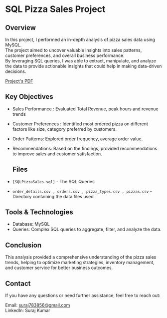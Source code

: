 # SQL Pizza Sales Project

## Overview
In this project, I performed an in-depth analysis of pizza sales data using MySQL.<br> The project aimed to uncover valuable insights into sales patterns, customer preferences, and overall business performance.<br> By leveraging SQL queries, I was able to extract, manipulate, and analyze the data to provide actionable insights that could help in making data-driven decisions.

[Project's PDF](https://github.com/Sooraj1411/SQL-Pizza-Sales-Project/blob/main/Pizza%20Sales%20SQL%20Project.pdf)

## Key Objectives
- Sales Performance : Evaluated Total Revenue, peak hours and revenue trends
- Customer Preferences : Identified most ordered pizza on different factors like size, category preferred by customers.
- Order Patterns: Explored order frequency, average order value.
- Recommendations: Based on the findings, provided recommendations to improve sales and customer satisfaction.

  ## Files 
- `[SQLPizzaSales.sql]` - The SQL Queries
- `order_details.csv , orders.csv , pizza_types.csv , pizzas.csv` - Directory containing the data files used

## Tools & Technologies
* Database: MySQL
* Queries: Complex SQL queries to aggregate, filter, and analyze the data.

## Conclusion
This analysis provided a comprehensive understanding of the pizza sales trends, helping to optimize marketing strategies, inventory management, and customer service for better business outcomes.

## Contact
If you have any questions or need further assistance, feel free to reach out:

Email: suraj783856@gmail.com <br>
LinkedIn: Suraj Kumar
